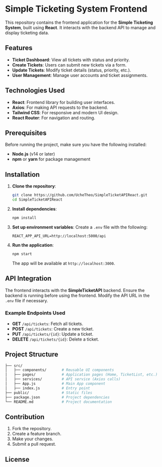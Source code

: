 # Simple Ticketing System Frontend

This repository contains the frontend application for the **Simple Ticketing System**, built using **React**. It interacts with the backend API to manage and display ticketing data.

## Features

- **Ticket Dashboard**: View all tickets with status and priority.
- **Create Tickets**: Users can submit new tickets via a form.
- **Update Tickets**: Modify ticket details (status, priority, etc.).
- **User Management**: Manage user accounts and ticket assignments.

## Technologies Used

- **React**: Frontend library for building user interfaces.
- **Axios**: For making API requests to the backend.
- **Tailwind CSS**: For responsive and modern UI design.
- **React Router**: For navigation and routing.

## Prerequisites

Before running the project, make sure you have the following installed:

- **Node.js** (v14 or later)
- **npm** or **yarn** for package management

## Installation

1. **Clone the repository**:
   ```bash
   git clone https://github.com/UcheTheo/SimpleTicketAPIReact.git
   cd SimpleTicketAPIReact
   ```

2. **Install dependencies**:
   ```bash
   npm install
   ```

3. **Set up environment variables**:
   Create a `.env` file with the following:
   ```
   REACT_APP_API_URL=http://localhost:5000/api
   ```

4. **Run the application**:
   ```bash
   npm start
   ```

   The app will be available at `http://localhost:3000`.

## API Integration

The frontend interacts with the **SimpleTicketAPI** backend. Ensure the backend is running before using the frontend. Modify the API URL in the `.env` file if necessary.

### Example Endpoints Used

- **GET** `/api/tickets`: Fetch all tickets.
- **POST** `/api/tickets`: Create a new ticket.
- **PUT** `/api/tickets/{id}`: Update a ticket.
- **DELETE** `/api/tickets/{id}`: Delete a ticket.

## Project Structure

```bash
├── src/
│   ├── components/       # Reusable UI components
│   ├── pages/            # Application pages (Home, TicketList, etc.)
│   ├── services/         # API service (Axios calls)
│   ├── App.js            # Main App component
│   ├── index.js          # Entry point
├── public/               # Static files
├── package.json          # Project dependencies
└── README.md             # Project documentation
```

## Contribution

1. Fork the repository.
2. Create a feature branch.
3. Make your changes.
4. Submit a pull request.

## License